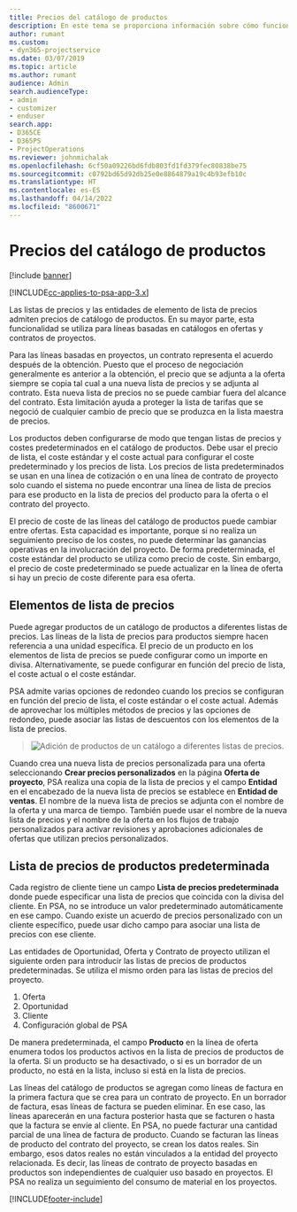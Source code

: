 ```yaml
---
title: Precios del catálogo de productos
description: En este tema se proporciona información sobre cómo funciona el precio del catálogo de productos en Dynamics 365 Project Service Automation (PSA).
author: rumant
ms.custom:
- dyn365-projectservice
ms.date: 03/07/2019
ms.topic: article
ms.author: rumant
audience: Admin
search.audienceType:
- admin
- customizer
- enduser
search.app:
- D365CE
- D365PS
- ProjectOperations
ms.reviewer: johnmichalak
ms.openlocfilehash: 6cf50a09226bd6fdb803fd1fd379fec80838be75
ms.sourcegitcommit: c0792bd65d92db25e0e8864879a19c4b93efb10c
ms.translationtype: HT
ms.contentlocale: es-ES
ms.lasthandoff: 04/14/2022
ms.locfileid: "8600671"
---
```

# <a name="product-catalog-pricing"></a>Precios del catálogo de productos 

[!include [banner](../includes/psa-now-project-operations.md)]

[!INCLUDE[cc-applies-to-psa-app-3.x](../includes/cc-applies-to-psa-app-3x.md)]


Las listas de precios y las entidades de elemento de lista de precios admiten precios de catálogo de productos. En su mayor parte, esta funcionalidad se utiliza para líneas basadas en catálogos en ofertas y contratos de proyectos.

Para las líneas basadas en proyectos, un contrato representa el acuerdo después de la obtención. Puesto que el proceso de negociación generalmente es anterior a la obtención, el precio que se adjunta a la oferta siempre se copia tal cual a una nueva lista de precios y se adjunta al contrato. Esta nueva lista de precios no se puede cambiar fuera del alcance del contrato. Esta limitación ayuda a proteger la lista de tarifas que se negoció de cualquier cambio de precio que se produzca en la lista maestra de precios.

Los productos deben configurarse de modo que tengan listas de precios y costes predeterminados en el catálogo de productos. Debe usar el precio de lista, el coste estándar y el coste actual para configurar el coste predeterminado y los precios de lista. Los precios de lista predeterminados se usan en una línea de cotización o en una línea de contrato de proyecto solo cuando el sistema no puede encontrar una línea de lista de precios para ese producto en la lista de precios del producto para la oferta o el contrato del proyecto.

El precio de coste de las líneas del catálogo de productos puede cambiar entre ofertas. Esta capacidad es importante, porque si no realiza un seguimiento preciso de los costes, no puede determinar las ganancias operativas en la involucración del proyecto. De forma predeterminada, el coste estándar del producto se utiliza como precio de coste. Sin embargo, el precio de coste predeterminado se puede actualizar en la línea de oferta si hay un precio de coste diferente para esa oferta.

## <a name="price-list-items"></a>Elementos de lista de precios

Puede agregar productos de un catálogo de productos a diferentes listas de precios. Las líneas de la lista de precios para productos siempre hacen referencia a una unidad específica. El precio de un producto en los elementos de lista de precios se puede configurar como un importe en divisa. Alternativamente, se puede configurar en función del precio de lista, el coste actual o el coste estándar.

PSA admite varias opciones de redondeo cuando los precios se configuran en función del precio de lista, el coste estándar o el coste actual. Además de aprovechar los múltiples métodos de precios y las opciones de redondeo, puede asociar las listas de descuentos con los elementos de la lista de precios. 

> ![Adición de productos de un catálogo a diferentes listas de precios.](media/basic-guide-16.png)

Cuando crea una nueva lista de precios personalizada para una oferta seleccionando **Crear precios personalizados** en la página **Oferta de proyecto**, PSA realiza una copia de la lista de precios y el campo **Entidad** en el encabezado de la nueva lista de precios se establece en **Entidad de ventas**. El nombre de la nueva lista de precios se adjunta con el nombre de la oferta y una marca de tiempo. También puede usar el nombre de la nueva lista de precios y el nombre de la oferta en los flujos de trabajo personalizados para activar revisiones y aprobaciones adicionales de ofertas que utilizan precios personalizados.

 
## <a name="default-product-price-list"></a>Lista de precios de productos predeterminada
Cada registro de cliente tiene un campo **Lista de precios predeterminada** donde puede especificar una lista de precios que coincida con la divisa del cliente. En PSA, no se introduce un valor predeterminado automáticamente en ese campo. Cuando existe un acuerdo de precios personalizado con un cliente específico, puede usar dicho campo para asociar una lista de precios con ese cliente.

Las entidades de Oportunidad, Oferta y Contrato de proyecto utilizan el siguiente orden para introducir las listas de precios de productos predeterminadas. Se utiliza el mismo orden para las listas de precios del proyecto.

1.  Oferta
2.  Oportunidad
3.  Cliente
4.  Configuración global de PSA

De manera predeterminada, el campo **Producto** en la línea de oferta enumera todos los productos activos en la lista de precios de productos de la oferta. Si un producto se ha desactivado, o si es un borrador de un producto, no está en la lista, incluso si está en la lista de precios. 

Las líneas del catálogo de productos se agregan como líneas de factura en la primera factura que se crea para un contrato de proyecto. En un borrador de factura, esas líneas de factura se pueden eliminar. En ese caso, las líneas aparecerán en una factura posterior hasta que se facturen o hasta que la factura se envíe al cliente. En PSA, no puede facturar una cantidad parcial de una línea de factura de producto. Cuando se facturan las líneas de producto del contrato del proyecto, se crean los datos reales. Sin embargo, esos datos reales no están vinculados a la entidad del proyecto relacionada. Es decir, las líneas de contrato de proyecto basadas en productos son independientes de cualquier uso basado en proyectos. El PSA no realiza un seguimiento del consumo de material en los proyectos.


[!INCLUDE[footer-include](../includes/footer-banner.md)]
